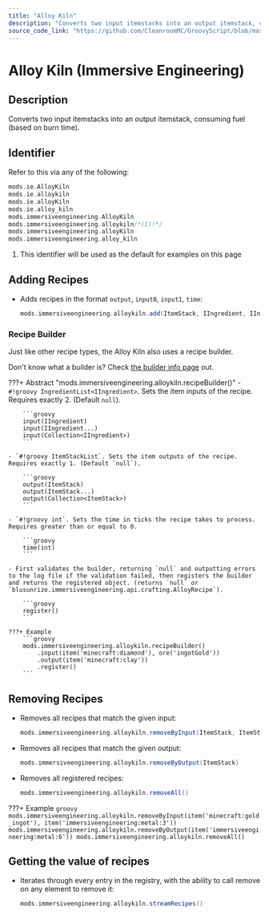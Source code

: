 ```yaml
---
title: "Alloy Kiln"
description: "Converts two input itemstacks into an output itemstack, consuming fuel (based on burn time)."
source_code_link: "https://github.com/CleanroomMC/GroovyScript/blob/master/src/main/java/com/cleanroommc/groovyscript/compat/mods/immersiveengineering/AlloyKiln.java"
---
```


# Alloy Kiln (Immersive Engineering)

## Description

Converts two input itemstacks into an output itemstack, consuming fuel (based on burn time).

## Identifier

Refer to this via any of the following:

```groovy hl_lines="6"
mods.ie.AlloyKiln
mods.ie.alloykiln
mods.ie.alloyKiln
mods.ie.alloy_kiln
mods.immersiveengineering.AlloyKiln
mods.immersiveengineering.alloykiln/*(1)!*/
mods.immersiveengineering.alloyKiln
mods.immersiveengineering.alloy_kiln
```

1. This identifier will be used as the default for examples on this page

## Adding Recipes

- Adds recipes in the format `output`, `input0`, `input1`, `time`:

    ```groovy
    mods.immersiveengineering.alloykiln.add(ItemStack, IIngredient, IIngredient, int)
    ```


### Recipe Builder

Just like other recipe types, the Alloy Kiln also uses a recipe builder.

Don't know what a builder is? Check [the builder info page](../../../groovy/builder.md) out.

???+ Abstract "mods.immersiveengineering.alloykiln.recipeBuilder()"
    - `#!groovy IngredientList<IIngredient>`. Sets the item inputs of the recipe. Requires exactly 2. (Default `null`).

        ```groovy
        input(IIngredient)
        input(IIngredient...)
        input(Collection<IIngredient>)
        ```

    - `#!groovy ItemStackList`. Sets the item outputs of the recipe. Requires exactly 1. (Default `null`).

        ```groovy
        output(ItemStack)
        output(ItemStack...)
        output(Collection<ItemStack>)
        ```

    - `#!groovy int`. Sets the time in ticks the recipe takes to process. Requires greater than or equal to 0.

        ```groovy
        time(int)
        ```

    - First validates the builder, returning `null` and outputting errors to the log file if the validation failed, then registers the builder and returns the registered object. (returns `null` or `blusunrize.immersiveengineering.api.crafting.AlloyRecipe`).

        ```groovy
        register()
        ```

    ???+ Example
        ```groovy
        mods.immersiveengineering.alloykiln.recipeBuilder()
            .input(item('minecraft:diamond'), ore('ingotGold'))
            .output(item('minecraft:clay'))
            .register()
        ```



## Removing Recipes

- Removes all recipes that match the given input:

    ```groovy
    mods.immersiveengineering.alloykiln.removeByInput(ItemStack, ItemStack)
    ```

- Removes all recipes that match the given output:

    ```groovy
    mods.immersiveengineering.alloykiln.removeByOutput(ItemStack)
    ```

- Removes all registered recipes:

    ```groovy
    mods.immersiveengineering.alloykiln.removeAll()
    ```

???+ Example
    ```groovy
    mods.immersiveengineering.alloykiln.removeByInput(item('minecraft:gold_ingot'), item('immersiveengineering:metal:3'))
    mods.immersiveengineering.alloykiln.removeByOutput(item('immersiveengineering:metal:6'))
    mods.immersiveengineering.alloykiln.removeAll()
    ```

## Getting the value of recipes

- Iterates through every entry in the registry, with the ability to call remove on any element to remove it:

    ```groovy
    mods.immersiveengineering.alloykiln.streamRecipes()
    ```
